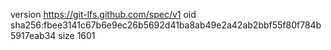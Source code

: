 version https://git-lfs.github.com/spec/v1
oid sha256:fbee3141c67b6e9ec26b5692d41ba8ab49e2a42ab2bbf55f80f784b5917eab34
size 1601
